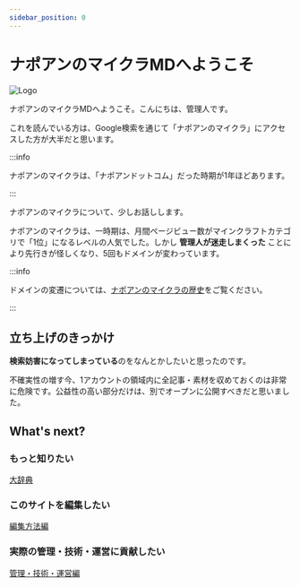 ```yaml
---
sidebar_position: 0
---
```


# ナポアンのマイクラMDへようこそ

![Logo](/img/ogp/logo-ogp.png)

ナポアンのマイクラMDへようこそ。こんにちは、管理人です。

これを読んでいる方は、Google検索を通じて「ナポアンのマイクラ」にアクセスした方が大半だと思います。

:::info

ナポアンのマイクラは、「ナポアンドットコム」だった時期が1年ほどあります。

:::

ナポアンのマイクラについて、少しお話しします。

ナポアンのマイクラは、一時期は、月間ページビュー数がマインクラフトカテゴリで「1位」になるレベルの人気でした。しかし **管理人が迷走しまくった** ことにより先行きが怪しくなり、5回もドメインが変わっています。

:::info

ドメインの変遷については、[ナポアンのマイクラの歴史](/docs/about/history)をご覧ください。

:::

## 立ち上げのきっかけ

**検索妨害になってしまっている**のをなんとかしたいと思ったのです。

不確実性の増す今、1アカウントの領域内に全記事・素材を収めておくのは非常に危険です。公益性の高い部分だけは、別でオープンに公開すべきだと思いました。

## What's next?

### もっと知りたい

[大辞典](/docs/about/intro)

### このサイトを編集したい

[編集方法編](/docs/howtoedit/intro)

### 実際の管理・技術・運営に貢献したい

[管理・技術・運営編](/docs/admin-tech/intro)
